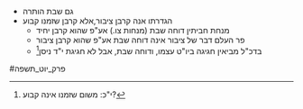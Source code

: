 * גם שבת הותרה
* הגדרתו אנה קרבן ציבור,אלא קרבן שזמנו קבוע
	* מנחת חביתין דוחה שבת (מנחות צו.) אע"פ שהוא קרבן יחיד
	* פר העלם דבר של ציבור אינה דוחה שבת אע"פ שהוא קרבן ציבור
	* בדכ"ל מביאין חגיגה ביו"ט עצמו, ודוחה שבת, אבל לא חגיגת י"ד ניסן[^1]

[^1]: י"כ: משום שזמנו אינה קבוע?

#פרק_יוט_תשפה